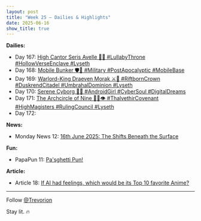```yaml
---
layout: post
title: "Week 25 – Dailies & Highlights"
date: 2025-06-16
show_title: true
---
```


**Dailies:**  
- Day 167: [High Cantor Seris Avelle 🎼✨ #LullabyThrone #HollowVerseEnclave #Lyseth](https://x.com/Trevorion/status/1934649457569648700)
- Day 168: [Mobile Bunker 🛡️🚛 #Military #PostApocalyptic #MobileBase](https://x.com/Trevorion/status/1935034094410170523)
- Day 169: [Warlord-King Draeven Morak ⚔️👑 #RiftbornCrown #DuskrendCitadel #UmbrahalDominion #Lyseth](https://x.com/Trevorion/status/1935446903585653147)
- Day 170: [Serene Cyborg 🤖💭 #AndroidGirl #CyberSoul #DigitalDreams](https://x.com/Trevorion/status/1935583019475071166)
- Day 171: [The Archcircle of Nine 🧙‍♀️👁️ #ThalvethirCovenant #HighMagisters #RulingCouncil #Lyseth](https://x.com/Trevorion/status/1935986969953419749)
- Day 172: []()

**News:**  
- Monday News 12: [16th June 2025: The Shifts Beneath the Surface](https://x.com/Trevorion/status/1934547019760124293)

**Fun:**  
- PapaPun 11: [Pa'sghetti Pun!](https://x.com/Trevorion/status/1934645583408423008)

**Article:**  
- Article 18: [If AI had feelings, which would be its Top 10 favorite Anime?](https://x.com/Trevorion/status/1935963245392629896)

---
Follow [@Trevorion](https://x.com/Trevorion)

Stay lit. 🔥
